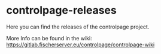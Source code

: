 # controlpage-releases

Here you can find the releases of the controlpage project.

More Info can be found in the wiki: https://gitlab.fischerserver.eu/controlpage/controlpage-wiki

